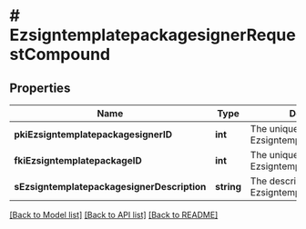 # # EzsigntemplatepackagesignerRequestCompound

## Properties

Name | Type | Description | Notes
------------ | ------------- | ------------- | -------------
**pkiEzsigntemplatepackagesignerID** | **int** | The unique ID of the Ezsigntemplatepackagesigner | [optional]
**fkiEzsigntemplatepackageID** | **int** | The unique ID of the Ezsigntemplatepackage |
**sEzsigntemplatepackagesignerDescription** | **string** | The description of the Ezsigntemplatepackagesigner |

[[Back to Model list]](../../README.md#models) [[Back to API list]](../../README.md#endpoints) [[Back to README]](../../README.md)
